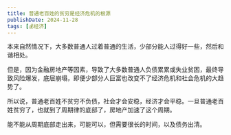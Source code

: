 ```yaml
---
title: 普通老百姓的贫穷是经济危机的根源
publishDate: 2024-11-28
tags: [💰经济]
---
```


本来自然情况下，大多数普通人过着普通的生活，少部分能人过得好一些，然后和谐相处。

但是，因为金融房地产等因素，导致了大多数普通人负债累累或失业贫困，最终导致风险爆发，底层崩塌，即便少部分人巨富也改变不了经济危机和社会危机的大趋势了。

所以说，普通老百姓不贫穷不负债，社会才会安稳，经济才会平稳。一旦普通老百姓贫穷了，也就到了周期律的底部了，房地产加速了这个周期。

能不能从周期底部走出来，可能可以，但需要很长的时间，以及债务出清。
